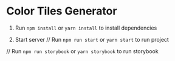 # Color Tiles Generator

1. Run ``` npm install ``` or ``` yarn install ``` to install dependencies


2. Start server
// Run ``` npm run start ``` or ``` yarn start ``` to run project

// Run ``` npm run storybook ``` or ``` yarn storybook ``` to run storybook


